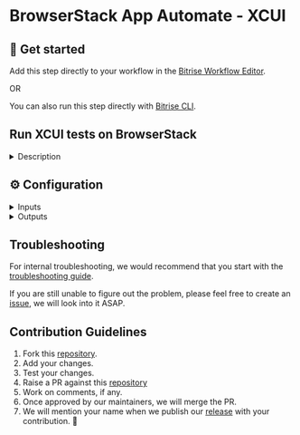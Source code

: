 # BrowserStack App Automate - XCUI

## 🧩 Get started

Add this step directly to your workflow in the [Bitrise Workflow Editor](https://devcenter.bitrise.io/en/steps-and-workflows/introduction-to-workflows.html).

OR

You can also run this step directly with [Bitrise CLI]([https://github.com/bitrise-io/bitrise](https://github.com/bitrise-io/bitrise#bitrise-offline-cli)).

## Run XCUI tests on BrowserStack

<details>
<summary>Description</summary>

Run your XCUI tests on BrowserStack App Automate. This step collects the built IPA from `$BITRISE_IPA_PATH` and the output bundle file from `$BITRISE_TEST_BUNDLE_PATH` environment variables.

## Configure the Step

Before configuring this step, make sure you install [Bitrise CLI](https://github.com/bitrise-io/bitrise) on your machine.

Complete the following steps:

1. Open the Workflow you want to use in the Workflow Editor.
​
2. Add the [Xcode Archive & Export for iOS](https://www.bitrise.io/integrations/steps/xcode-archive) and [Xcode Build for testing for iOS](https://www.bitrise.io/integrations/steps/xcode-build-for-test) steps to your workflow and configure them.
​
3. Add the **BrowserStack App Automate - XCUI** step below the **Xcode Archive & Export for iOS** and **Xcode Build for testing for iOS** steps.
​
4. Add your BrowserStack Username and Access Key in the **Authentication** step input.
​
5. For the **iOS app under test** input, the **BITRISE_IPA_PATH** output variable from the **Xcode Archive & Export for iOS** step exports the IPA file. Add `$BITRISE_IPA_PATH` to the **iOS app under test** input.<br /><br /> For the **XCUI test suite** input, the **BITRISE_TEST_BUNDLE_PATH** output variable from the **Xcode Build for testing for iOS step** exports the test suite. Add `$BITRISE_TEST_BUNDLE_PATH` to the **iOS app under test** input.<br /><br /> If you are not using  **Xcode Archive & Export for iOS** and **Xcode Build for testing for iOS** steps, ensure that the **iOS app under test** input points to the path of your app (`.ipa` file). Also, ensure that the **XCUI test suite** input points to the test suite runner file. In the case of the runner app, it should be in the `<any_path>/Debug-iphoneos` directory if you are providing an absolute path.<br />
​
6. Add one or more devices in the **Devices** step input.
​
7. Configure additional step inputs like **Debug logs** and **Test Configurations** and start your build.

</details>

## ⚙️ Configuration

<details>
<summary>Inputs</summary>

| Key | Description | Flags | Default |
| --- | --- | --- | --- |
| `iOS app` | Set the path of the app (.ipa) file. | required | `$BITRISE_IPA_PATH` |
| `XCUI test suite` | Set the path of the output bundle file. | required | `$BITRISE_TEST_BUNDLE_PATH` |
| `Devices` | Provide one or more device-OS combination in a new line. For example: <br /> `iPhone 11-13` <br />`iPhone XS-15` | required | N/A |
| `Instrumentation logs` | Generate instrumentation logs of the test session  |  | `true` |
| `Network logs` | Generate network logs of your test sessions to capture network traffic, latency, etc. |  | `false` |
| `Device Logs` | Generate device logs |  | `false` |
| `Capture screenshots` | Capture the screenshots of the test execution|  | `false` |
| `Video recording` | Record video of the test execution  |  | `true` |
| `Project name` | Project name of the tests |  |  |
| `Notify project status` | A callback URL to enable BrowserStack notify about completion of build under a given project.   |  |  |
| `Local testing` | Enable local testing to retrieve app data hosted on local/private servers  |  | `false` |
| `Test sharding` | Enable test sharding to split tests cases into different groups instead of running them sequentially. <br />Add the sharding value json here. Examples: **Input for only-testing strategy:**: <br /> ```{"numberOfShards": 2, "mapping": [{"name": "Shard 1", "strategy": "only-testing", "values": ["SampleXCUITestsClass/testAlert", "SampleXCUITestsClass/testText"]}, {"name": "Shard 2", "strategy": "only-testing", "values": ["SampleXCUITestsClass/testLogin"]}]}```  **Input for skip-testing strategy:**: ```{"numberOfShards": 2, "mapping": [{"name": "Shard 1", "strategy": "skip-testing", "values": ["SampleXCUITestsClass/testAlert"]}, {"name": "Shard 2", "strategy": "skip-testing", "values": ["SampleXCUITestsClass/testText"]}]}```|  |  |
| `Filter test cases` | Provide comma-separated list of classes followed by the supported filtering strategy name `only-testing` and `skip-testing`.  <br /> Examples: **For only-testing filtering strategy**: `only-testing SampleXCUITestsClass/testAlert, only-testing SampleXCUITestsClass/testText` <br /> **For skip-testing filtering strategy**: `skip-testing SampleXCUITestsClass/testAlert, skip-testing SampleXCUITestsClass/testText`  |  |  |
| `Run dynamic tests` | Enable to run runtime discoverable tests or dynamic tests  |  | `false`  |
| `Wait for build results` | Let pipeline wait for BrowserStack to complete the execution and get the test results  |  | `true` |
| `Test capabilities` | Enter capabilities in a key-value pair format on a new line. <br /><br />**For example**: <br />`coverage=true` <br />`geoLocation=CN"` |  |  |

</details>

<details>
<summary>Outputs</summary>

| Environment Variable | Description |
| --- | --- |
| `$BROWSERSTACK_BUILD_URL` |BrowserStack Dashboard url for the executed build|
| `$BROWSERSTACK_BUILD_STATUS`| Status of the executed build. Check out the [test results guide](https://www.browserstack.com/docs/app-automate/xcuitest/view-test-results) to learn about available status  |

</details>

## Troubleshooting

For internal troubleshooting, we would recommend that you start with the [troubleshooting guide](https://devcenter.bitrise.io/en/builds/build-data-and-troubleshooting.html).

If you are still unable to figure out the problem, please feel free to create an [issue](https://github.com/browserstack/browserstack-bitrise-xcui-step/issues), we will look into it ASAP.

## Contribution Guidelines

1. Fork this [repository](https://github.com/browserstack/browserstack-bitrise-xcui-step).
2. Add your changes.
3. Test your changes.
4. Raise a PR against this [repository](https://github.com/browserstack/browserstack-bitrise-xcui-step)
5. Work on comments, if any.
6. Once approved by our maintainers, we will merge the PR.
7. We will mention your name when we publish our [release](https://github.com/browserstack/browserstack-bitrise-xcui-step/releases) with your contribution. :slightly_smiling_face:

